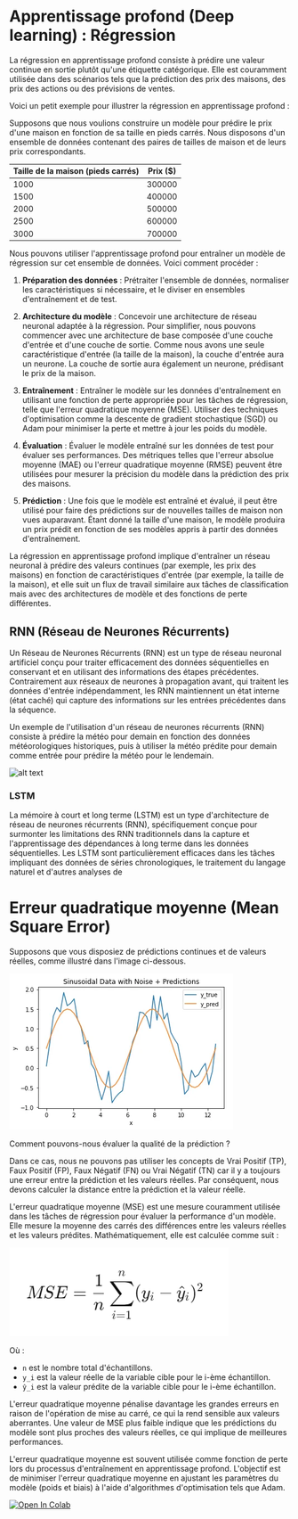 # Apprentissage profond (Deep learning) : Régression

La régression en apprentissage profond consiste à prédire une valeur continue en sortie plutôt qu'une étiquette catégorique. Elle est couramment utilisée dans des scénarios tels que la prédiction des prix des maisons, des prix des actions ou des prévisions de ventes.

Voici un petit exemple pour illustrer la régression en apprentissage profond :

Supposons que nous voulions construire un modèle pour prédire le prix d'une maison en fonction de sa taille en pieds carrés. Nous disposons d'un ensemble de données contenant des paires de tailles de maison et de leurs prix correspondants.

| Taille de la maison (pieds carrés) | Prix ($) |
|------------------------------------|----------|
|              1000                  |   300000 |
|              1500                  |   400000 |
|              2000                  |   500000 |
|              2500                  |   600000 |
|              3000                  |   700000 |

Nous pouvons utiliser l'apprentissage profond pour entraîner un modèle de régression sur cet ensemble de données. Voici comment procéder :

1. **Préparation des données** : Prétraiter l'ensemble de données, normaliser les caractéristiques si nécessaire, et le diviser en ensembles d'entraînement et de test.

2. **Architecture du modèle** : Concevoir une architecture de réseau neuronal adaptée à la régression. Pour simplifier, nous pouvons commencer avec une architecture de base composée d'une couche d'entrée et d'une couche de sortie. Comme nous avons une seule caractéristique d'entrée (la taille de la maison), la couche d'entrée aura un neurone. La couche de sortie aura également un neurone, prédisant le prix de la maison.

3. **Entraînement** : Entraîner le modèle sur les données d'entraînement en utilisant une fonction de perte appropriée pour les tâches de régression, telle que l'erreur quadratique moyenne (MSE). Utiliser des techniques d'optimisation comme la descente de gradient stochastique (SGD) ou Adam pour minimiser la perte et mettre à jour les poids du modèle.

4. **Évaluation** : Évaluer le modèle entraîné sur les données de test pour évaluer ses performances. Des métriques telles que l'erreur absolue moyenne (MAE) ou l'erreur quadratique moyenne (RMSE) peuvent être utilisées pour mesurer la précision du modèle dans la prédiction des prix des maisons.

5. **Prédiction** : Une fois que le modèle est entraîné et évalué, il peut être utilisé pour faire des prédictions sur de nouvelles tailles de maison non vues auparavant. Étant donné la taille d'une maison, le modèle produira un prix prédit en fonction de ses modèles appris à partir des données d'entraînement.

La régression en apprentissage profond implique d'entraîner un réseau neuronal à prédire des valeurs continues (par exemple, les prix des maisons) en fonction de caractéristiques d'entrée (par exemple, la taille de la maison), et elle suit un flux de travail similaire aux tâches de classification mais avec des architectures de modèle et des fonctions de perte différentes.


## RNN (Réseau de Neurones Récurrents)
Un Réseau de Neurones Récurrents (RNN) est un type de réseau neuronal artificiel conçu pour traiter efficacement des données séquentielles en conservant et en utilisant des informations des étapes précédentes. Contrairement aux réseaux de neurones à propagation avant, qui traitent les données d'entrée indépendamment, les RNN maintiennent un état interne (état caché) qui capture des informations sur les entrées précédentes dans la séquence.

Un exemple de l'utilisation d'un réseau de neurones récurrents (RNN) consiste à prédire la météo pour demain en fonction des données météorologiques historiques, puis à utiliser la météo prédite pour demain comme entrée pour prédire la météo pour le lendemain.


![alt text](https://www.simplilearn.com/ice9/free_resources_article_thumb/Fully_connected_Recurrent_Neural_Network.gif)

### LSTM
La mémoire à court et long terme (LSTM) est un type d'architecture de réseau de neurones récurrents (RNN), spécifiquement conçue pour surmonter les limitations des RNN traditionnels dans la capture et l'apprentissage des dépendances à long terme dans les données séquentielles. Les LSTM sont particulièrement efficaces dans les tâches impliquant des données de séries chronologiques, le traitement du langage naturel et d'autres analyses de



# Erreur quadratique moyenne (Mean Square Error)

Supposons que vous disposiez de prédictions continues et de valeurs réelles, comme illustré dans l'image ci-dessous.

![alt text](imgs/image-1.png)

Comment pouvons-nous évaluer la qualité de la prédiction ?

Dans ce cas, nous ne pouvons pas utiliser les concepts de Vrai Positif (TP), Faux Positif (FP), Faux Négatif (FN) ou Vrai Négatif (TN) car il y a toujours une erreur entre la prédiction et les valeurs réelles. Par conséquent, nous devons calculer la distance entre la prédiction et la valeur réelle.

L'erreur quadratique moyenne (MSE) est une mesure couramment utilisée dans les tâches de régression pour évaluer la performance d'un modèle. Elle mesure la moyenne des carrés des différences entre les valeurs réelles et les valeurs prédites. Mathématiquement, elle est calculée comme suit :

![alt text](imgs/image-3.png)

Où :
- `n` est le nombre total d'échantillons.
- `y_i` est la valeur réelle de la variable cible pour le i-ème échantillon.
- `ŷ_i` est la valeur prédite de la variable cible pour le i-ème échantillon.

L'erreur quadratique moyenne pénalise davantage les grandes erreurs en raison de l'opération de mise au carré, ce qui la rend sensible aux valeurs aberrantes. Une valeur de MSE plus faible indique que les prédictions du modèle sont plus proches des valeurs réelles, ce qui implique de meilleures performances.

L'erreur quadratique moyenne est souvent utilisée comme fonction de perte lors du processus d'entraînement en apprentissage profond. L'objectif est de minimiser l'erreur quadratique moyenne en ajustant les paramètres du modèle (poids et biais) à l'aide d'algorithmes d'optimisation tels que Adam.






<a target="_blank" href="https://colab.research.google.com/github/modaresimr/AdvancedPython/blob/main/C4/e4.ipynb">
  <img src="https://colab.research.google.com/assets/colab-badge.svg" alt="Open In Colab"/>
</a>
